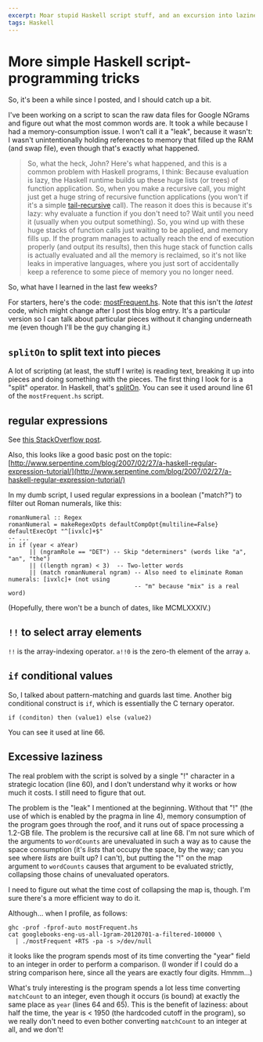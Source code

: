 ```yaml
---
excerpt: Moar stupid Haskell script stuff, and an excursion into laziness, strictness and profiling
tags: Haskell
---
```

More simple Haskell script-programming tricks
==============================================

So, it's been a while since I posted, and I should catch up a bit.

I've been working on a script to scan the raw data files for Google NGrams and figure out what the most common words
are.  It took a while because I had a memory-consumption issue.  I won't call it a "leak", because it wasn't:
I wasn't unintentionally holding references to memory that filled up the RAM (and swap file), even though that's
exactly what happened.

> So, what the heck, John?  Here's what happened, and this is a common problem with Haskell programs, I think:
Because evaluation is lazy, the Haskell runtime builds up these huge lists (or trees) of function application. So,
when you make a recursive call, you might just get a huge string of recursive function applications (you won't if
it's a simple [tail-recursive](https://en.wikipedia.org/wiki/Tail_call) call). The reason it does this is because
it's lazy: why evaluate a function if you don't need to? Wait until you need it (usually when you output something).
So, you wind up with these huge stacks of function calls just waiting to be applied, and memory fills up. If the
program manages to actually reach the end of execution properly (and output its results), then this huge stack
of function calls is actually evaluated and all the memory is reclaimed, so it's not like leaks in imperative
languages, where you just sort of accidentally keep a reference to some piece of memory you no longer need.

So, what have I learned in the last few weeks?

For starters, here's the code: [mostFrequent.hs](https://github.com/JohnL4/PassphraseGenerator/blob/7996ce96f6bf0840a1ed30ca98efd92b84046e63/mostFrequent.hs).
Note that this isn't the _latest_ code, which might change after I post this blog entry. It's a particular version
so I can talk about particular pieces without it changing underneath me (even though I'll be the guy changing it.)

`splitOn` to split text into pieces
------------------------------------

A lot of scripting (at least, the stuff I write) is reading text, breaking it up into pieces and doing something
with the pieces.  The first thing I look for is a "split" operator.  In Haskell, that's
[splitOn](http://hackage.haskell.org/package/text-1.2.1.3/docs/Data-Text.html#v:splitOn).  You can see it used
around line 61 of the `mostFrequent.hs` script.

regular expressions
-------------------

See [this StackOverflow post](http://stackoverflow.com/a/32150031/370611).

Also, this looks like a good basic post on the topic:
[http://www.serpentine.com/blog/2007/02/27/a-haskell-regular-expression-tutorial/](http://www.serpentine.com/blog/2007/02/27/a-haskell-regular-expression-tutorial/)

In my dumb script, I used regular expressions in a boolean ("match?") to filter out Roman numerals, like this:

~~~
romanNumeral :: Regex
romanNumeral = makeRegexOpts defaultCompOpt{multiline=False} defaultExecOpt "^[ivxlc]+$"
-- ...
in if (year < aYear)
      || (ngramRole == "DET") -- Skip "determiners" (words like "a", "an", "the")
      || ((length ngram) < 3)  -- Two-letter words
      || (match romanNumeral ngram) -- Also need to eliminate Roman numerals: [ivxlc]+ (not using
                                    -- "m" because "mix" is a real word)
~~~

(Hopefully, there won't be a bunch of dates, like MCMLXXXIV.)

`!!` to select array elements
-----------------------------

`!!` is the array-indexing operator. `a!!0` is the zero-th element of the array `a`.

`if` conditional values
------------------------

So, I talked about pattern-matching and guards last time.  Another big conditional construct is `if`, which is
essentially the C ternary operator.

~~~
if (conditon) then (value1) else (value2)
~~~

You can see it used at line 66.

Excessive laziness
-------------------

The real problem with the script is solved by a single "!" character in a strategic location (line 60), and I don't understand
why it works or how much it costs.  I still need to figure that out.

The problem is the "leak" I mentioned at the beginning.  Without that "!" (the use of which is enabled by the pragma
in line 4), memory consumption of the program goes through the roof, and it runs out of space processing a 1.2-GB file.
The problem is the recursive call at line 68.  I'm not sure which of the arguments to `wordCounts` are unevaluated
in such a way as to cause the space consumption (it's _lists_ that occupy the space, by the way; can you see where
_lists_ are built up? I can't), but putting the "!" on the map argument to `wordCounts` causes that argument to be
evaluated strictly, collapsing those chains of unevaluated operators.

I need to figure out what the time cost of collapsing the map is, though.  I'm sure there's a more efficient way
to do it.

Although... when I profile, as follows:

~~~
ghc -prof -fprof-auto mostFrequent.hs
cat googlebooks-eng-us-all-1gram-20120701-a-filtered-100000 \
  | ./mostFrequent +RTS -pa -s >/dev/null
~~~

it looks like the program spends most of its time converting the "year" field to an integer in order to perform a comparison.  (I wonder if I could do a string comparison here, since all the years are exactly four digits.  Hmmm...)

What's truly interesting is the program spends a lot less time converting `matchCount` to an integer, even though
it occurs (is bound) at exactly the same place as `year` (lines 64 and 65).  This is the benefit of laziness: about
half the time, the year is < 1950 (the hardcoded cutoff in the program), so we really don't need to even bother
converting `matchCount` to an integer at all, and we don't!
